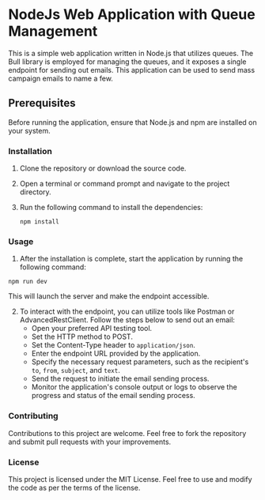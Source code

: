 # NodeJs Web Application with Queue Management
This is a simple web application written in Node.js that utilizes queues. 
The Bull library is employed for managing the queues, and it exposes a single endpoint for sending out emails. 
This application can be used to send mass campaign emails to name a few.

## Prerequisites
Before running the application, ensure that Node.js and npm are installed on your system.

### Installation
1. Clone the repository or download the source code.
2. Open a terminal or command prompt and navigate to the project directory.
3. Run the following command to install the dependencies: 

    ```npm install```

### Usage
1. After the installation is complete, start the application by running the following command:

```npm run dev```

This will launch the server and make the endpoint accessible.

2. To interact with the endpoint, you can utilize tools like Postman or AdvancedRestClient. Follow the steps below to send out an email:
   * Open your preferred API testing tool. 
   * Set the HTTP method to POST. 
   * Set the Content-Type header to `application/json`. 
   * Enter the endpoint URL provided by the application. 
   * Specify the necessary request parameters, such as the recipient's `to`, `from`, `subject`, and `text`. 
   * Send the request to initiate the email sending process. 
   * Monitor the application's console output or logs to observe the progress and status of the email sending process.

### Contributing
Contributions to this project are welcome. Feel free to fork the repository and submit pull requests with your improvements.

### License
This project is licensed under the MIT License. Feel free to use and modify the code as per the terms of the license.
